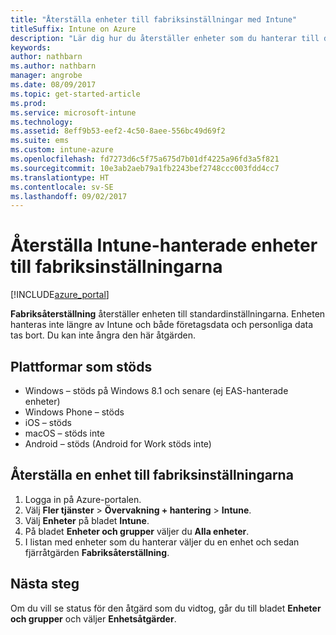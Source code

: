 ```yaml
---
title: "Återställa enheter till fabriksinställningar med Intune"
titleSuffix: Intune on Azure
description: "Lär dig hur du återställer enheter som du hanterar till deras fabriksinställningar med Intune.\""
keywords: 
author: nathbarn
ms.author: nathbarn
manager: angrobe
ms.date: 08/09/2017
ms.topic: get-started-article
ms.prod: 
ms.service: microsoft-intune
ms.technology: 
ms.assetid: 8eff9b53-eef2-4c50-8aee-556bc49d69f2
ms.suite: ems
ms.custom: intune-azure
ms.openlocfilehash: fd7273d6c5f75a675d7b01df4225a96fd3a5f821
ms.sourcegitcommit: 10e3ab2aeb79a1fb2243bef2748ccc003fdd4cc7
ms.translationtype: HT
ms.contentlocale: sv-SE
ms.lasthandoff: 09/02/2017
---
```

# <a name="reset-intune-managed-devices-to-factory-settings"></a>Återställa Intune-hanterade enheter till fabriksinställningarna


[!INCLUDE[azure_portal](./includes/azure_portal.md)]

**Fabriksåterställning** återställer enheten till standardinställningarna. Enheten hanteras inte längre av Intune och både företagsdata och personliga data tas bort. Du kan inte ångra den här åtgärden.

## <a name="supported-platforms"></a>Plattformar som stöds

- Windows – stöds på Windows 8.1 och senare (ej EAS-hanterade enheter)
- Windows Phone – stöds
- iOS – stöds
- macOS – stöds inte
- Android – stöds (Android for Work stöds inte)

## <a name="how-to-reset-a-device-to-factory-settings"></a>Återställa en enhet till fabriksinställningarna

1. Logga in på Azure-portalen.
2. Välj **Fler tjänster** > **Övervakning + hantering** > **Intune**.
3. Välj **Enheter** på bladet **Intune**.
4. På bladet **Enheter och grupper** väljer du **Alla enheter**.
5. I listan med enheter som du hanterar väljer du en enhet och sedan fjärråtgärden **Fabriksåterställning**.

## <a name="next-steps"></a>Nästa steg

Om du vill se status för den åtgärd som du vidtog, går du till bladet **Enheter och grupper** och väljer **Enhetsåtgärder**.
